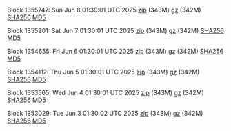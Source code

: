 Block 1355747: Sun Jun  8 01:30:01 UTC 2025 [zip](https://files.01coin.io/mainnet/2025-06-08/bootstrap.dat.zip) (343M) [gz](https://files.01coin.io/mainnet/2025-06-08/bootstrap.dat.tar.gz) (342M) [SHA256](https://files.01coin.io/mainnet/2025-06-08/sha256.txt) [MD5](https://files.01coin.io/mainnet/2025-06-08/md5.txt)

Block 1355201: Sat Jun  7 01:30:01 UTC 2025 [zip](https://files.01coin.io/mainnet/2025-06-07/bootstrap.dat.zip) (343M) [gz](https://files.01coin.io/mainnet/2025-06-07/bootstrap.dat.tar.gz) (342M) [SHA256](https://files.01coin.io/mainnet/2025-06-07/sha256.txt) [MD5](https://files.01coin.io/mainnet/2025-06-07/md5.txt)

Block 1354655: Fri Jun  6 01:30:01 UTC 2025 [zip](https://files.01coin.io/mainnet/2025-06-06/bootstrap.dat.zip) (343M) [gz](https://files.01coin.io/mainnet/2025-06-06/bootstrap.dat.tar.gz) (342M) [SHA256](https://files.01coin.io/mainnet/2025-06-06/sha256.txt) [MD5](https://files.01coin.io/mainnet/2025-06-06/md5.txt)

Block 1354112: Thu Jun  5 01:30:01 UTC 2025 [zip](https://files.01coin.io/mainnet/2025-06-05/bootstrap.dat.zip) (343M) [gz](https://files.01coin.io/mainnet/2025-06-05/bootstrap.dat.tar.gz) (342M) [SHA256](https://files.01coin.io/mainnet/2025-06-05/sha256.txt) [MD5](https://files.01coin.io/mainnet/2025-06-05/md5.txt)

Block 1353565: Wed Jun  4 01:30:01 UTC 2025 [zip](https://files.01coin.io/mainnet/2025-06-04/bootstrap.dat.zip) (343M) [gz](https://files.01coin.io/mainnet/2025-06-04/bootstrap.dat.tar.gz) (342M) [SHA256](https://files.01coin.io/mainnet/2025-06-04/sha256.txt) [MD5](https://files.01coin.io/mainnet/2025-06-04/md5.txt)

Block 1353029: Tue Jun  3 01:30:02 UTC 2025 [zip](https://files.01coin.io/mainnet/2025-06-03/bootstrap.dat.zip) (343M) [gz](https://files.01coin.io/mainnet/2025-06-03/bootstrap.dat.tar.gz) (342M) [SHA256](https://files.01coin.io/mainnet/2025-06-03/sha256.txt) [MD5](https://files.01coin.io/mainnet/2025-06-03/md5.txt)
